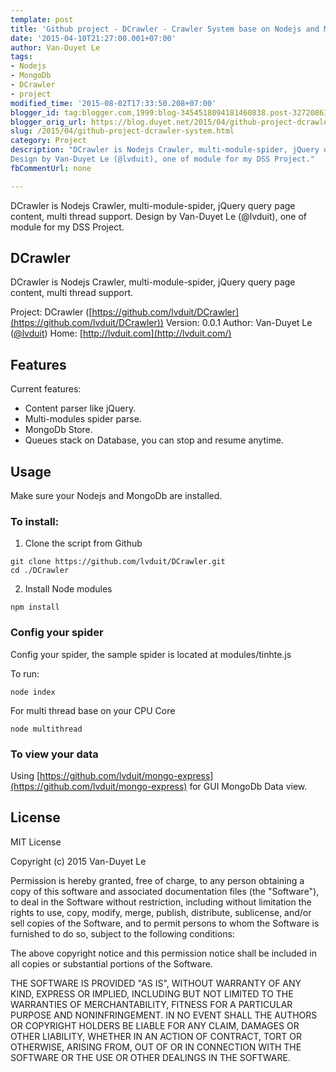 ```yaml
---
template: post
title: 'Github project - DCrawler - Crawler System base on Nodejs and MongoDB '
date: '2015-04-10T21:27:00.001+07:00'
author: Van-Duyet Le
tags:
- Nodejs
- MongoDb
- DCrawler
- project
modified_time: '2015-08-02T17:33:50.208+07:00'
blogger_id: tag:blogger.com,1999:blog-3454518094181460838.post-3272086302003907110
blogger_orig_url: https://blog.duyet.net/2015/04/github-project-dcrawler-system.html
slug: /2015/04/github-project-dcrawler-system.html
category: Project
description: "DCrawler is Nodejs Crawler, multi-module-spider, jQuery query page content, multi thread support.
Design by Van-Duyet Le (@lvduit), one of module for my DSS Project."
fbCommentUrl: none

---
```


DCrawler is Nodejs Crawler, multi-module-spider, jQuery query page content, multi thread support.
Design by Van-Duyet Le (@lvduit), one of module for my DSS Project.

## DCrawler ##
DCrawler is Nodejs Crawler, multi-module-spider, jQuery query page content, multi thread support.

Project: DCrawler ([https://github.com/lvduit/DCrawler](https://github.com/lvduit/DCrawler))
Version: 0.0.1
Author: Van-Duyet Le ([@lvduit](http://twitter.com/lvduit))
Home: [http://lvduit.com](http://lvduit.com/)

## Features ##
Current features:

- Content parser like jQuery.
- Multi-modules spider parse.
- MongoDb Store.
- Queues stack on Database, you can stop and resume anytime.

## Usage ##

Make sure your Nodejs and MongoDb are installed.

### To install: ###

1. Clone the script from Github

```
git clone https://github.com/lvduit/DCrawler.git
cd ./DCrawler
```

2. Install Node modules

```
npm install
```

### Config your spider ###
Config your spider, the sample spider is located at modules/tinhte.js

To run:

```
node index
```

For multi thread base on your CPU Core

```
node multithread
```

### To view your data ###
Using [https://github.com/lvduit/mongo-express](https://github.com/lvduit/mongo-express) for GUI MongoDb Data view.  

## License ##
MIT License

Copyright (c) 2015 Van-Duyet Le

Permission is hereby granted, free of charge, to any person obtaining a copy of this software and associated documentation files (the "Software"), to deal in the Software without restriction, including without limitation the rights to use, copy, modify, merge, publish, distribute, sublicense, and/or sell copies of the Software, and to permit persons to whom the Software is furnished to do so, subject to the following conditions:

The above copyright notice and this permission notice shall be included in all copies or substantial portions of the Software.

THE SOFTWARE IS PROVIDED "AS IS", WITHOUT WARRANTY OF ANY KIND, EXPRESS OR IMPLIED, INCLUDING BUT NOT LIMITED TO THE WARRANTIES OF MERCHANTABILITY, FITNESS FOR A PARTICULAR PURPOSE AND NONINFRINGEMENT. IN NO EVENT SHALL THE AUTHORS OR COPYRIGHT HOLDERS BE LIABLE FOR ANY CLAIM, DAMAGES OR OTHER LIABILITY, WHETHER IN AN ACTION OF CONTRACT, TORT OR OTHERWISE, ARISING FROM, OUT OF OR IN CONNECTION WITH THE SOFTWARE OR THE USE OR OTHER DEALINGS IN THE SOFTWARE.
